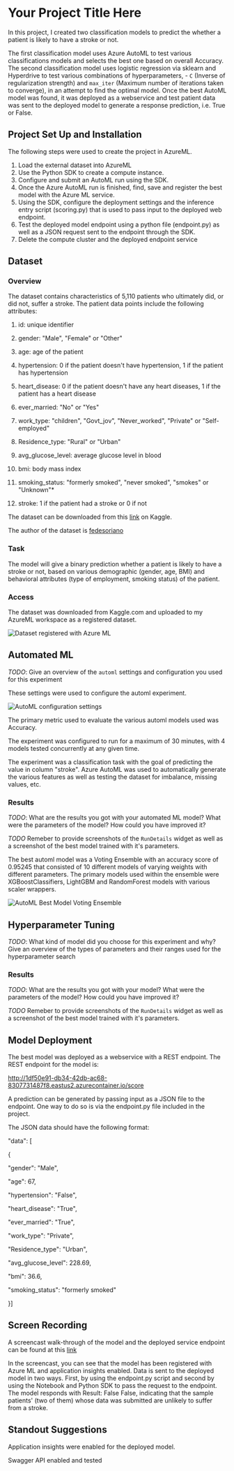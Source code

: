# Your Project Title Here

In this project, I created two classification models to predict the whether a patient is likely to have a stroke or not. 

The first classification model uses Azure AutoML to test various classifications models and selects the best one based on overall Accuracy. The second classification model uses logistic regression via sklearn and Hyperdrive to test various combinations of hyperparameters, - `C` (Inverse of regularization strength) and `max_iter` (Maximum number of iterations taken to converge), in an attempt to find the optimal model. Once the best AutoML model was found, it was deployed as a webservice and test patient data was sent to the deployed model to generate a response prediction, i.e. True or False.  

## Project Set Up and Installation
The following steps were used to create the project in AzureML.

1. Load the external dataset into AzureML
2. Use the Python SDK to create a compute instance.
3. Configure and submit an AutoML run using the SDK.
4. Once the Azure AutoML run is finished, find, save and register the best model with the Azure ML service.
5. Using the SDK, configure the deployment settings and the inference entry script (scoring.py) that is used to pass input to the deployed web endpoint.
6. Test the deployed model endpoint using a python file (endpoint.py) as well as a JSON request sent to the endpoint through the SDK.
7. Delete the compute cluster and the deployed endpoint service

## Dataset

### Overview
The dataset contains characteristics of 5,110 patients who ultimately did, or did not, suffer a stroke. The patient data points include the following attributes:

1) id: unique identifier
2) gender: "Male", "Female" or "Other"

3) age: age of the patient
4) hypertension: 0 if the patient doesn't have hypertension, 1 if the patient has hypertension

5) heart_disease: 0 if the patient doesn't have any heart diseases, 1 if the patient has a heart disease

6) ever_married: "No" or "Yes"

7) work_type: "children", "Govt_jov", "Never_worked", "Private" or "Self-employed"

8) Residence_type: "Rural" or "Urban"

9) avg_glucose_level: average glucose level in blood

10) bmi: body mass index
11) smoking_status: "formerly smoked", "never smoked", "smokes" or "Unknown"*

12) stroke: 1 if the patient had a stroke or 0 if not

The dataset can be downloaded from this [link](https://www.kaggle.com/fedesoriano/stroke-prediction-dataset?select=healthcare-dataset-stroke-data.csv) on Kaggle.

The author of the dataset is [fedesoriano](https://www.kaggle.com/fedesoriano)



### Task

The model will give a binary prediction whether a patient is likely to have a stroke or not, based on various demographic (gender, age, BMI) and behavioral attributes (type of employment, smoking status) of the patient.

### Access
The dataset was downloaded from Kaggle.com and uploaded to my AzureML workspace as a registered dataset.

![Dataset registered with Azure ML](https://github.com/icenine81/Capstone_udacity_ml_nanodegree/blob/513f7d051e5cf2ca0839f6d8a4f60891ddde3818/Screenshots/Dataset%20Registered.jpg)

## Automated ML
*TODO*: Give an overview of the `automl` settings and configuration you used for this experiment

These settings were used to configure the automl experiment.

![AutoML configuration settings](https://github.com/icenine81/Capstone_udacity_ml_nanodegree/blob/71feef72f0e2391c31bc260ac64775751696fd25/Screenshots/Automl%20Settings.jpg)

The primary metric used to evaluate the various automl models used was Accuracy.

The experiment was configured to run for a maximum of 30 minutes, with 4 models tested concurrently at any given time. 

The experiment was a classification task with the goal of predicting the value in column "stroke". Azure AutoML was used to automatically generate the various features as well as testing the dataset for imbalance, missing values, etc.

### Results
*TODO*: What are the results you got with your automated ML model? What were the parameters of the model? How could you have improved it?

*TODO* Remeber to provide screenshots of the `RunDetails` widget as well as a screenshot of the best model trained with it's parameters.

The best automl model was a Voting Ensemble with an accuracy score of 0.95245 that consisted of 10 different models of varying weights with different parameters. The primary models used within the ensemble were XGBoostClassifiers, LightGBM and RandomForest models with various scaler wrappers. 

![AutoML Best Model Voting Ensemble](https://github.com/icenine81/Capstone_udacity_ml_nanodegree/blob/e66411afc5764c64b996ec07b85885f310873d29/Screenshots/AutoML%20Best%20Model%20VotingEnsemble.jpg)















## Hyperparameter Tuning
*TODO*: What kind of model did you choose for this experiment and why? Give an overview of the types of parameters and their ranges used for the hyperparameter search


### Results
*TODO*: What are the results you got with your model? What were the parameters of the model? How could you have improved it?

*TODO* Remeber to provide screenshots of the `RunDetails` widget as well as a screenshot of the best model trained with it's parameters.

## Model Deployment
The best model was deployed as a webservice with a REST endpoint. The REST endpoint for the model is:

http://1df50e91-db34-42db-ac68-8307731487f8.eastus2.azurecontainer.io/score 

A prediction can be generated by passing input as a JSON file to the endpoint. One way to do so is via the endpoint.py file included in the project. 

The JSON data should have the following format:

"data": [

  {

   "gender": "Male",

   "age": 67,

   "hypertension": "False",

   "heart_disease": "True",

   "ever_married": "True",

   "work_type": "Private",

   "Residence_type": "Urban",

   "avg_glucose_level": 228.69,

   "bmi": 36.6,

   "smoking_status": "formerly smoked"

  }]



## Screen Recording
A screencast walk-through of the model and the deployed service endpoint can be found at this [link](https://youtu.be/Gm7Plnt2wcU)

In the screencast, you can see that the model has been registered with Azure ML and application insights enabled. Data is sent to the deployed model in two ways. First, by using the endpoint.py script and second by using the Notebook and Python SDK to pass the request to the endpoint. The model responds with Result: False False, indicating that the sample patients' (two of them) whose data was submitted are unlikely to suffer from a stroke.

## Standout Suggestions
Application insights were enabled for the deployed model.

Swagger API enabled and tested
